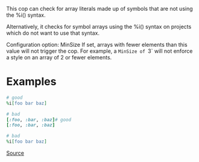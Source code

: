 
This cop can check for array literals made up of symbols that are not
using the %i() syntax.

Alternatively, it checks for symbol arrays using the %i() syntax on
projects which do not want to use that syntax.

Configuration option: MinSize
If set, arrays with fewer elements than this value will not trigger the
cop. For example, a `MinSize of `3` will not enforce a style on an array
of 2 or fewer elements.

# Examples

```ruby
# good
%i[foo bar baz]

# bad
[:foo, :bar, :baz]# good
[:foo, :bar, :baz]

# bad
%i[foo bar baz]
```

[Source](http://www.rubydoc.info/gems/rubocop/RuboCop/Cop/Style/SymbolArray)